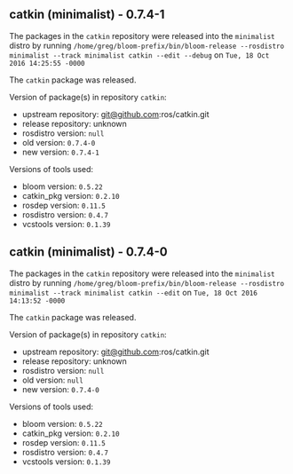## catkin (minimalist) - 0.7.4-1

The packages in the `catkin` repository were released into the `minimalist` distro by running `/home/greg/bloom-prefix/bin/bloom-release --rosdistro minimalist --track minimalist catkin --edit --debug` on `Tue, 18 Oct 2016 14:25:55 -0000`

The `catkin` package was released.

Version of package(s) in repository `catkin`:

- upstream repository: git@github.com:ros/catkin.git
- release repository: unknown
- rosdistro version: `null`
- old version: `0.7.4-0`
- new version: `0.7.4-1`

Versions of tools used:

- bloom version: `0.5.22`
- catkin_pkg version: `0.2.10`
- rosdep version: `0.11.5`
- rosdistro version: `0.4.7`
- vcstools version: `0.1.39`


## catkin (minimalist) - 0.7.4-0

The packages in the `catkin` repository were released into the `minimalist` distro by running `/home/greg/bloom-prefix/bin/bloom-release --rosdistro minimalist --track minimalist catkin --edit` on `Tue, 18 Oct 2016 14:13:52 -0000`

The `catkin` package was released.

Version of package(s) in repository `catkin`:

- upstream repository: git@github.com:ros/catkin.git
- release repository: unknown
- rosdistro version: `null`
- old version: `null`
- new version: `0.7.4-0`

Versions of tools used:

- bloom version: `0.5.22`
- catkin_pkg version: `0.2.10`
- rosdep version: `0.11.5`
- rosdistro version: `0.4.7`
- vcstools version: `0.1.39`



